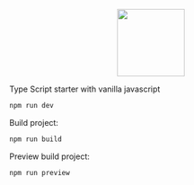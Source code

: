 <p align="center"><a href="https://naykel.com.au" target="_blank"><img src="https://avatars0.githubusercontent.com/u/32632005?s=460&u=d1df6f6e0bf29668f8a4845271e9be8c9b96ed83&v=4" width="120"></a></p>


Type Script starter with vanilla javascript


```bash
npm run dev
```

Build project:

```bash
npm run build
```

Preview build project:

```bash
npm run preview
```
